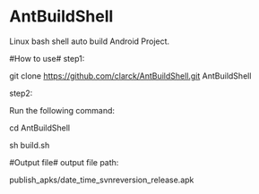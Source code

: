 AntBuildShell
=============

Linux bash shell auto build Android Project.

#How to use#
step1:

git clone https://github.com/clarck/AntBuildShell.git AntBuildShell

step2:

  Run the following command:

  cd AntBuildShell

  sh build.sh

#Output file#
output file path:

  publish_apks/date_time_svnreversion_release.apk
